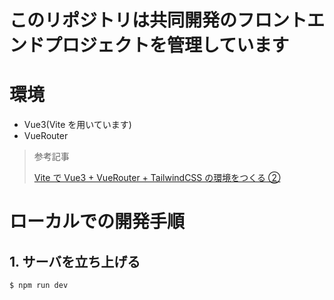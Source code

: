 # このリポジトリは共同開発のフロントエンドプロジェクトを管理しています

# 環境

- Vue3(Vite を用いています)
- VueRouter

> 参考記事
>
> [Vite で Vue3 + VueRouter + TailwindCSS の環境をつくる ②](https://www.sk-lab.co.jp/archives/11217)

# ローカルでの開発手順

## 1. サーバを立ち上げる

```
$ npm run dev
```
